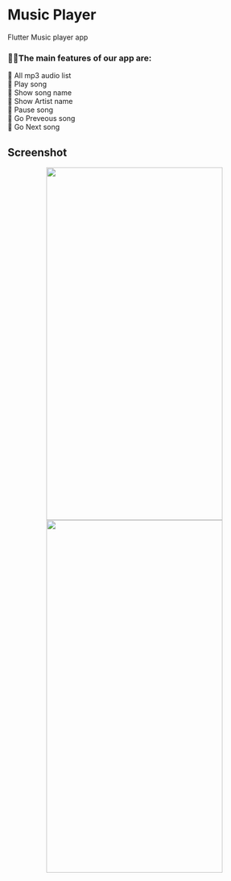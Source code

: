 # Music Player

Flutter Music player app

### ✍🏽The main features of our app are:
🎵 All mp3 audio list </br>
🎵 Play song</br>
🎵 Show song name</br>
🎵 Show Artist name</br>
🎵 Pause song</br>
🎵 Go Preveous song</br>
🎵 Go Next song</br>

## Screenshot

<p align="center">
  <img sytle="margin: 0 25px;" width="350" height="700" src="https://github.com/Sohag-84/Music-Player/assets/99319134/0f6366a0-6a2c-48ae-9154-f848134dd1e5">
  <img sytle="margin: 0 25px;" width="350" height="700" src="https://github.com/Sohag-84/Music-Player/assets/99319134/1fd985b7-77af-4fce-809b-bd902c64266b">
</p>

